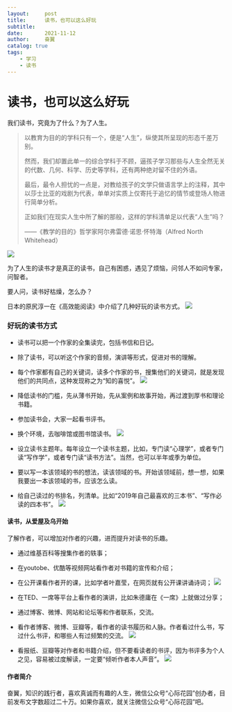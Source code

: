 ```yaml
---
layout:     post
title:      读书，也可以这么好玩
subtitle:   
date:       2021-11-12
author:     奋翼
catalog: true
tags:
    - 学习
    - 读书
---
```


# 读书，也可以这么好玩

我们读书，究竟为了什么？为了人生。

> 以教育为目的的学科只有一个，便是“人生”，纵使其所呈现的形态千差万别。
>
> 然而，我们却置此单一的综合学科于不顾，逼孩子学习那些与人生全然无关的代数、几何、科学、历史等学科，还有两种绝对留不住的外语。
>
> 最后，最令人担忧的一点是，对教给孩子的文学只做语言学上的注释，其中以莎士比亚的戏剧为代表，单单对实质上仅寄托于追忆的情节或登场人物进行简单分析。
>
> 正如我们在现实人生中所了解的那般，这样的学科清单足以代表“人生”吗？
>
> ——《教学的目的》哲学家阿尔弗雷德·诺思·怀特海（Alfred North Whitehead）

![](https://upload-images.jianshu.io/upload_images/64046-2b355baec350281e.jpg?imageMogr2/auto-orient/strip%7CimageView2/2/w/1240)

为了人生的读书才是真正的读书，自己有困惑，遇见了烦恼，问邻人不如问专家，问智者。

要人问，读书好枯燥，怎么办？

日本的原尻淳一在《高效能阅读》中介绍了几种好玩的读书方式。
![](https://upload-images.jianshu.io/upload_images/64046-68cc9df2d8ace8dc.jpg?imageMogr2/auto-orient/strip%7CimageView2/2/w/1240)


### 好玩的读书方式

- 读书可以把一个作家的全集读完，包括书信和日记。
- 除了读书，可以听这个作家的音频，演讲等形式，促进对书的理解。
- 每个作家都有自己的关键词，读多个作家的书，搜集他们的关键词，就是发现他们的共同点，这种发现称之为“知的喜悦”。
![](https://upload-images.jianshu.io/upload_images/64046-2757e95a4d33fe9b.jpg?imageMogr2/auto-orient/strip%7CimageView2/2/w/1240)

- 降低读书的门槛，先从薄书开始，先从案例和故事开始，再过渡到厚书和理论书籍。
- 参加读书会，大家一起看书评书。
- 换个环境，去咖啡馆或图书馆读书。
![](https://upload-images.jianshu.io/upload_images/64046-cff0a9d9ed9ad331.jpg?imageMogr2/auto-orient/strip%7CimageView2/2/w/1240)

- 设立读书主题年。每年设立一个读书主题，比如，专门读“心理学”，或者专门读“写作学”，或者专门读“读书方法”。当然，也可以半年或季为单位。
- 要以写一本该领域的书的想法，读该领域的书。开始该领域前，想一想，如果我要出一本该领域的书，应该怎么读。
- 给自己读过的书排名，列清单。比如“2019年自己最喜欢的三本书”、“写作必读的四本书”。
![](https://upload-images.jianshu.io/upload_images/64046-444ef57321ce3cf8.jpg?imageMogr2/auto-orient/strip%7CimageView2/2/w/1240)

#### 读书，从爱屋及乌开始

了解作者，可以增加对作者的兴趣，进而提升对读书的乐趣。

- 通过维基百科等搜集作者的轶事；
- 在youtobe、优酷等视频网站看作者对书籍的宣传和介绍；
- 在公开课看作者开的课，比如学者叶嘉莹，在网页就有公开课讲诵诗词；
![](https://upload-images.jianshu.io/upload_images/64046-1d83d5828c0378f6.jpg?imageMogr2/auto-orient/strip%7CimageView2/2/w/1240)

- 在TED、一席等平台上看作者的演讲，比如朱德庸在《一席》上就做过分享；
- 通过博客、微博、网站和论坛等和作者联系，交流。
- 看作者博客、微博、豆瓣等，看作者的读书履历和人脉。作者看过什么书，写过什么书评，和哪些人有过频繁的交流。
![](https://upload-images.jianshu.io/upload_images/64046-f5e708c8294b370d.jpg?imageMogr2/auto-orient/strip%7CimageView2/2/w/1240)

- 看报纸、豆瓣等对作者和书籍介绍，但不要看读者的书评，因为书评多为个人之见，容易被过度解读，一定要“倾听作者本人声音”。
![](https://upload-images.jianshu.io/upload_images/64046-622cef83f0c114e8.jpg?imageMogr2/auto-orient/strip%7CimageView2/2/w/1240)

#### 作者简介
奋翼，知识的践行者，喜欢真诚而有趣的人生，微信公众号“心际花园”创办者，目前发布文字数超过二十万。如果你喜欢，就关注微信公众号“心际花园”吧。
